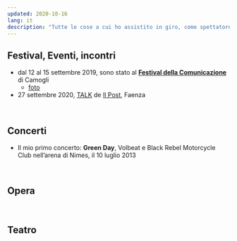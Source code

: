 ```yaml
---
updated: 2020-10-16
lang: it
description: "Tutte le cose a cui ho assistito in giro, come spettatore, fan entusiasta, ascoltatore appassionato, studente curioso, insomma, ogni possibile variabile che mi rendeva uno che sta davanti al palco, non dietro come al solito"
---
```

## Festival, Eventi, incontri

- dal 12 al 15 settembre 2019, sono stato al [**Festival della Comunicazione**](http://www.festivalcomunicazione.it/) di Camogli
	- [foto](https://www.flickr.com/photos/tommiboom/albums/72157710867691378)
- 27 settembre 2020, [TALK](https://ilpost.it/talk-2) de [Il Post](https://ilpost.it), Faenza

<br>

## Concerti

- Il mio primo concerto: **Green Day**, Volbeat e Black Rebel Motorcycle Club nell’arena di Nimes, il 10 luglio 2013

<br>

## Opera

<br>

## Teatro
